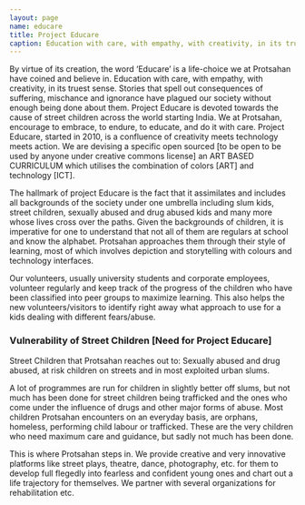 ```yaml
---
layout: page
name: educare
title: Project Educare
caption: Education with care, with empathy, with creativity, in its truest sense.
---
```


By virtue of its creation, the word ‘Educare’ is a life-choice we at Protsahan have coined and believe
in. Education with care, with empathy, with creativity, in its truest sense. Stories that spell out
consequences of suffering, mischance and ignorance have plagued our society without enough being
done about them. Project Educare is devoted towards the cause of street children across the world
starting India. We at Protsahan, encourage to embrace, to endure, to educate, and do it with care.
Project Educare, started in 2010, is a confluence of creativity meets technology meets action. We are
devising a specific open sourced [to be open to be used by anyone under creative commons license]
an ART BASED CURRICULUM which utilises the combination of colors [ART] and technology [ICT].

The hallmark of project Educare is the fact that it assimilates and includes all backgrounds of the
society under one umbrella including slum kids, street children, sexually abused and drug abused
kids and many more whose lives cross over the paths. Given the backgrounds of children, it is
imperative for one to understand that not all of them are regulars at school and know the alphabet.
Protsahan approaches them through their style of learning, most of which involves depiction and
storytelling with colours and technology interfaces.

Our volunteers, usually university students and corporate employees, volunteer regularly and keep
track of the progress of the children who have been classified into peer groups to maximize learning.
This also helps the new volunteers/visitors to identify right away what approach to use for a kids
dealing with different fears/abuse.

### Vulnerability of Street Children [Need for Project Educare]

Street Children that Protsahan reaches out to: Sexually abused and drug abused, at risk
children on streets and in most exploited urban slums.

A lot of programmes are run for children in slightly better off slums, but not much has been
done for street children being trafficked and the ones who come under the influence of
drugs and other major forms of abuse. Most children Protsahan encounters on an everyday
basis, are orphans, homeless, performing child labour or trafficked. These are the very
children who need maximum care and guidance, but sadly not much has been done.

This is where Protsahan steps in. We provide creative and very innovative platforms like street
plays, theatre, dance, photography, etc. for them to develop full flegedly into fearless and
confident young ones and chart out a life trajectory for themselves. We partner with several
organizations for rehabilitation etc.
